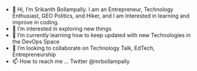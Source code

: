 - 👋 Hi, I’m Srikanth Bollampally. I am an Entrepreneur, Technology Enthusiast, GEO Politics, and Hiker, and I am Interested in learning and improve in coding.
- 👀 I’m interested in exploring new things 
- 🌱 I’m currently learning how to keep updated with new Technologies in the DevOps Space 
- 💞️ I’m looking to collaborate on Technology Talk, EdTech, Entrepreneurship 
- 📫 How to reach me ... Twitter @mrbollampally
